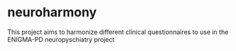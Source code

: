 # neuroharmony
This project aims to harmonize different clinical questionnaires to use in the ENIGMA-PD neuropyschiatry project
